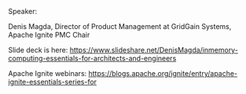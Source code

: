 Speaker:

Denis Magda, Director of Product Management at GridGain Systems, Apache Ignite PMC Chair



Slide deck is here:  https://www.slideshare.net/DenisMagda/inmemory-computing-essentials-for-architects-and-engineers

Apache Ignite webinars:  https://blogs.apache.org/ignite/entry/apache-ignite-essentials-series-for
